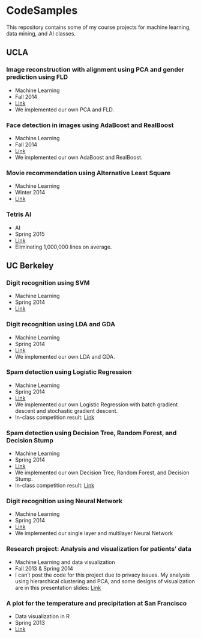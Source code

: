 # CodeSamples
This repository contains some of my course projects for machine learning, data mining, and AI classes.

## UCLA

### Image reconstruction with alignment using PCA and gender prediction using FLD
* Machine Learning
* Fall 2014
* [Link](./PCA_FLD)
* We implemented our own PCA and FLD.

### Face detection in images using AdaBoost and RealBoost
* Machine Learning
* Fall 2014
* [Link](https://www.github.com)
* We implemented our own AdaBoost and RealBoost.

### Movie recommendation using Alternative Least Square
* Machine Learning
* Winter 2014
* [Link](https://www.github.com)
 
### Tetris AI
* AI
* Spring 2015
* [Link](https://www.github.com)
* Eliminating 1,000,000 lines on average.

## UC Berkeley

### Digit recognition using SVM
* Machine Learning
* Spring 2014
* [Link](https://www.github.com)

### Digit recognition using LDA and GDA
* Machine Learning
* Spring 2014
* [Link](https://www.github.com)
* We implemented our own LDA and GDA.

### Spam detection using Logistic Regression
* Machine Learning
* Spring 2014
* [Link](https://www.github.com)
* We implemented our own Logistic Regression with batch gradient descent and stochastic gradient descent.
* In-class competition result: [Link](https://www.kaggle.com/users/172711/he-ma/results)
 
### Spam detection using Decision Tree, Random Forest, and Decision Stump
* Machine Learning
* Spring 2014
* [Link](https://www.github.com)
* We implemented our own Decision Tree, Random Forest, and Decision Stump.
* In-class competition result: [Link](https://www.kaggle.com/users/172711/he-ma/results)

### Digit recognition using Neural Network
* Machine Learning
* Spring 2014
* [Link](https://www.github.com)
* We implemented our single layer and multilayer Neural Network

### Research project: Analysis and visualization for patients’ data
* Machine Learning and data visualization
* Fall 2013 & Spring 2014
* I can’t post the code for this project due to privacy issues. My analysis using hierarchical clustering and PCA, and some designs of visualization are in this presentation slides: [Link](https://www.github.com)

### A plot for the temperature and precipitation at San Francisco
* Data visualization in R
* Spring 2013
* [Link](https://www.github.com)
